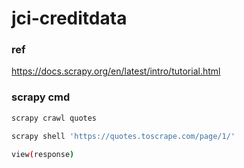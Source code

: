 # jci-creditdata

### ref
https://docs.scrapy.org/en/latest/intro/tutorial.html

### scrapy cmd
```bash
scrapy crawl quotes
```

```bash
scrapy shell 'https://quotes.toscrape.com/page/1/'
```

```bash
view(response)
```